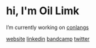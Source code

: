 # hi, I'm Oil Limk
I’m currently working on [conlangs](https://oil-limk.github.io/Conlangs/)

[website](https://oil-limk.github.io/Oil-Limk/)
[linkedin](https://www.linkedin.com/in/oil-limk/)
[bandcamp](https://oillimk.bandcamp.com/)
[twitter](https://twitter.com/OilLimk)
